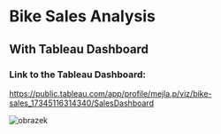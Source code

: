 # Bike Sales Analysis
## With Tableau Dashboard

### Link to the Tableau Dashboard:
https://public.tableau.com/app/profile/mejla.p/viz/bike-sales_17345116314340/SalesDashboard

![obrazek](https://github.com/user-attachments/assets/2e5ef8af-fd9f-4b35-9f85-5ce7662dc832)

